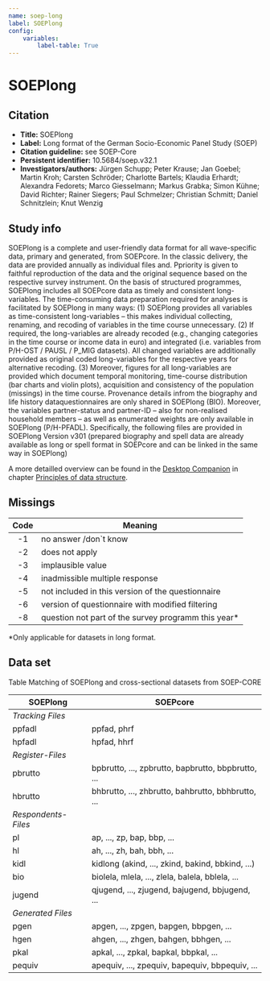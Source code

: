 ```yaml
---
name: soep-long
label: SOEPlong
config:
    variables:
        label-table: True
---
```


# SOEPlong

## Citation

* **Title:** SOEPlong
* **Label:** Long format of the German Socio-Economic Panel Study (SOEP)
* **Citation guideline:** see SOEP-Core
* **Persistent identifier:** 10.5684/soep.v32.1
* **Investigators/authors:** Jürgen Schupp; Peter Krause; Jan Goebel; Martin Kroh; Carsten
  Schröder; Charlotte Bartels; Klaudia Erhardt; Alexandra Fedorets; Marco
  Giesselmann; Markus Grabka; Simon Kühne; David Richter; Rainer
  Siegers; Paul Schmelzer; Christian Schmitt; Daniel Schnitzlein; Knut Wenzig

## Study info

SOEPlong is a complete and user-friendly data format for all wave-specific data, primary and generated, from SOEPcore. In the classic delivery, the data are provided annually as individual files and.  Ppriority is given to faithful reproduction of the data and the original sequence based on the respective survey instrument. On the basis of structured programmes, SOEPlong includes all SOEPcore data as timely and consistent long-variables. 
The time-consuming data preparation required for analyses is facilitated by SOEPlong in many ways: (1) SOEPlong provides all variables as time-consistent long-variables – this makes individual collecting, renaming, and recoding of variables in the time course unnecessary. (2) If required, the long-variables are already recoded (e.g., changing categories in the time course or income data in euro) and integrated (i.e. variables from P/H-OST / PAUSL / P_MIG datasets).  All changed variables are additionally provided as original coded  long-variables for the respective years for alternative recoding. (3) Moreover, figures for all long-variables are provided which document temporal monitoring, time-course distribution (bar charts and violin plots), acquisition and consistency of the population (missings) in the time course.
Provenance details infrom the biography and life history dataquestionnaires are only shared in SOEPlong (BIO). Moreover, the variables partner-status and partner-ID – also for non-realised household members – as well as enumerated weights are only available in SOEPlong (P/H-PFADL).
Specifically, the following files are provided in SOEPlong Version v301 (prepared biography and spell data are already available as long or spell format in SOEPcore and can be linked in the same way in SOEPlong)

A more detailled overview can be found in the [Desktop Companion](http://about.paneldata.org/soep/dtc/) in chapter [Principles of data structure](http://about.paneldata.org/soep/dtc/data-structure.html).

## Missings

|Code | Meaning|
|:----:|-----|
|-1|no answer /don`t know|
|-2|does not apply|
|-3|implausible value|
|-4|inadmissible multiple response|
|-5|not included in this version of the questionnaire|
|-6|version of questionnaire with modified filtering|
|-8|question not part of the survey programm this year*

*Only applicable for datasets in long format.

## Data set

Table  Matching of SOEPlong and cross-sectional datasets from SOEP-CORE

| SOEPlong | SOEPcore                                         |
|----------|--------------------------------------------------|
|_Tracking Files_|
| ppfadl   | ppfad, phrf                                      |
| hpfadl   | hpfad, hhrf                                      |
|_Register-Files_|
| pbrutto  | bpbrutto, ..., zpbrutto, bapbrutto, bbpbrutto, ... |
| hbrutto  | bhbrutto, ..., zhbrutto, bahbrutto, bbhbrutto, ... |
|_Respondents-Files_|
| pl       | ap, ..., zp, bap, bbp, ...                       |
| hl       | ah, ..., zh, bah, bbh, ...                       |
| kidl     | kidlong (akind, ..., zkind, bakind, bbkind, ...) |
| bio      | biolela, mlela, ..., zlela, balela, bblela, ...  |
| jugend   | qjugend, ..., zjugend, bajugend, bbjugend, ...   |
|_Generated Files_|
| pgen     | apgen, ..., zpgen, bapgen, bbpgen, ...           |
| hgen     | ahgen, ..., zhgen, bahgen, bbhgen, ...           |
| pkal     | apkal, ..., zpkal, bapkal, bbpkal, ...           |
| pequiv   | apequiv, ..., zpequiv, bapequiv, bbpequiv, ...   |


